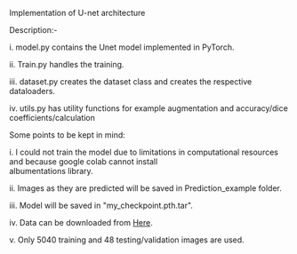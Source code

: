 Implementation of U-net architecture

Description:-


i. model.py contains the Unet model implemented in PyTorch.

ii. Train.py handles the training.

iii. dataset.py creates the dataset class and creates the respective dataloaders.

iv. utils.py has utility functions for example augmentation and accuracy/dice coefficients/calculation


Some points to be kept in mind:

i. I could not train the model due to limitations in computational resources and because google colab cannot install        
   albumentations library.

ii. Images as they are predicted will be saved in Prediction_example folder.

iii. Model will be saved in "my_checkpoint.pth.tar".

iv. Data can be downloaded from <a href="https://www.kaggle.com/c/carvana-image-masking-challenge">Here</a>.

v. Only 5040 training and 48 testing/validation images are used.